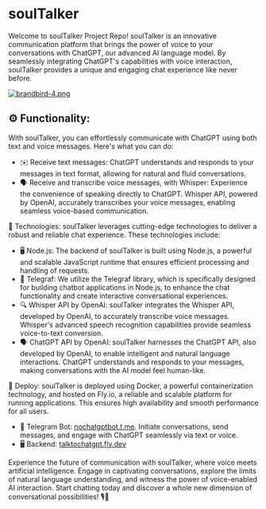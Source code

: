 # soulTalker

Welcome to soulTalker Project Repo!
soulTalker is an innovative communication platform that brings the power of voice to your conversations with ChatGPT, our advanced AI language model. By seamlessly integrating ChatGPT's capabilities with voice interaction, soulTalker provides a unique and engaging chat experience like never before.

[![brandbird-4.png](https://i.postimg.cc/cLDcdWsP/brandbird-4.png)](https://nochatgptbot.t.me)

## ⚙️ Functionality:
With soulTalker, you can effortlessly communicate with ChatGPT using both text and voice messages. Here's what you can do:
- ✉️ Receive text messages: ChatGPT understands and responds to your messages in text format, allowing for natural and fluid conversations.
- 🗣️ Receive and transcribe voice messages, with Whisper: Experience the convenience of speaking directly to ChatGPT. Whisper API, powered by OpenAI, accurately transcribes your voice messages, enabling seamless voice-based communication.

🔩 Technologies:
soulTalker leverages cutting-edge technologies to deliver a robust and reliable chat experience. These technologies include:
- 🖥️ Node.js: The backend of soulTalker is built using Node.js, a powerful and scalable JavaScript runtime that ensures efficient processing and handling of requests.
- 🤖 Telegraf: We utilize the Telegraf library, which is specifically designed for building chatbot applications in Node.js, to enhance the chat functionality and create interactive conversational experiences.
- 🔍 Whisper API by OpenAI: soulTalker integrates the Whisper API, developed by OpenAI, to accurately transcribe voice messages. Whisper's advanced speech recognition capabilities provide seamless voice-to-text conversion.
- 🗣️ ChatGPT API by OpenAI: soulTalker harnesses the ChatGPT API, also developed by OpenAI, to enable intelligent and natural language interactions. ChatGPT understands and responds to your messages, making conversations with the AI model feel human-like.

🔗 Deploy:
soulTalker is deployed using Docker, a powerful containerization technology, and hosted on Fly.io, a reliable and scalable platform for running applications. This ensures high availability and smooth performance for all users.
- 🤖 Telegram Bot:  [nochatgptbot.t.me](t.me/@nochatgptbot). Initiate conversations, send messages, and engage with ChatGPT seamlessly via text or voice.
- 🖥️ Backend: [talktochatgpt.fly.dev](talktochatgpt.fly.dev)

Experience the future of communication with soulTalker, where voice meets artificial intelligence. Engage in captivating conversations, explore the limits of natural language understanding, and witness the power of voice-enabled AI interaction. Start chatting today and discover a whole new dimension of conversational possibilities! 🎙️💬
